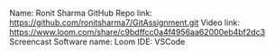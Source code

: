 Name: Ronit Sharma
GitHub Repo link: https://github.com/ronitsharma7/GitAssignment.git
Video link: https://www.loom.com/share/c9bdffcc0a4f4956aa62000eb4bf2dc3
Screencast Software name: Loom IDE: VSCode
